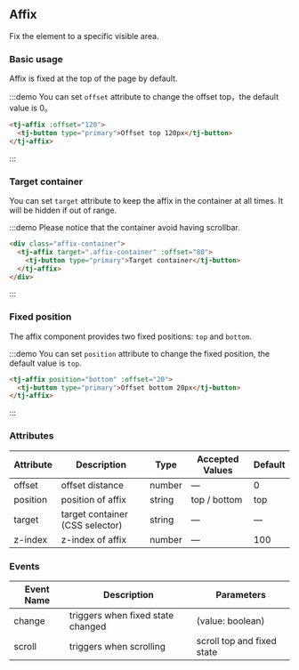## Affix

Fix the element to a specific visible area.

### Basic usage

Affix is fixed at the top of the page by default.

:::demo You can set `offset` attribute to change the offset top，the default value is 0。

```html
<tj-affix :offset="120">
  <tj-button type="primary">Offset top 120px</tj-button>
</tj-affix>
```

:::

### Target container

You can set `target` attribute to keep the affix in the container at all times. It will be hidden if out of range.

:::demo Please notice that the container avoid having scrollbar.

```html
<div class="affix-container">
  <tj-affix target=".affix-container" :offset="80">
    <tj-button type="primary">Target container</tj-button>
  </tj-affix>
</div>
```

:::

### Fixed position

The affix component provides two fixed positions: `top` and `bottom`.

:::demo You can set `position` attribute to change the fixed position, the default value is `top`.

```html
<tj-affix position="bottom" :offset="20">
  <tj-button type="primary">Offset bottom 20px</tj-button>
</tj-affix>
```

:::

### Attributes

| Attribute | Description                     | Type   | Accepted Values | Default |
| --------- | ------------------------------- | ------ | --------------- | ------- |
| offset    | offset distance                 | number | —               | 0       |
| position  | position of affix               | string | top / bottom    | top     |
| target    | target container (CSS selector) | string | —               | —       |
| z-index   | z-index of affix                | number | —               | 100     |

### Events

| Event Name | Description                       | Parameters                 |
| ---------- | --------------------------------- | -------------------------- |
| change     | triggers when fixed state changed | (value: boolean)           |
| scroll     | triggers when scrolling           | scroll top and fixed state |
